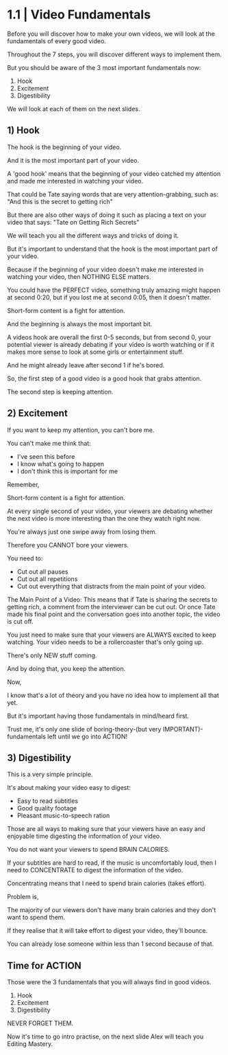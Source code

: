 
# 1.1 | Video Fundamentals

Before you will discover how to make your own videos, we will look at the fundamentals of every good video.

Throughout the 7 steps, you will discover different ways to implement them.

But you should be aware of the 3 most important fundamentals now:

1) Hook
2) Excitement
3) Digestibility

We will look at each of them on the next slides.

## 1) Hook

The hook is the beginning of your video.

And it is the most important part of your video.

A 'good hook' means that the beginning of your video catched my attention and made me interested in watching your video.

That could be Tate saying words that are very attention-grabbing, such as: "And this is the secret to getting rich"

But there are also other ways of doing it such as placing a text on your video that says: "Tate on Getting Rich Secrets"

We will teach you all the different ways and tricks of doing it.

But it's important to understand that the hook is the most important part of your video.

Because if the beginning of your video doesn't make me interested in watching your video, then NOTHING ELSE matters.

You could have the PERFECT video, something truly amazing might happen at second 0:20, but if you lost me at second 0:05, then it doesn't matter.

Short-form content is a fight for attention.

And the beginning is always the most important bit.

A videos hook are overall the first 0-5 seconds, but from second 0, your potential viewer is already debating if your video is worth watching or if it makes more sense to look at some girls or entertainment stuff.

And he might already leave after second 1 if he's bored.

So, the first step of a good video is a good hook that grabs attention.

The second step is keeping attention.

## 2) Excitement

If you want to keep my attention, you can't bore me.

You can't make me think that:

- I've seen this before
- I know what's going to happen
- I don't think this is important for me

Remember,

Short-form content is a fight for attention.

At every single second of your video, your viewers are debating whether the next video is more interesting than the one they watch right now.

You're always just one swipe away from losing them.

Therefore you CANNOT bore your viewers.

You need to:

- Cut out all pauses
- Cut out all repetitions
- Cut out everything that distracts from the main point of your video.

The Main Point of a Video:
This means that if Tate is sharing the secrets to getting rich, a comment from the interviewer can be cut out. Or once Tate made his final point and the conversation goes into another topic, the video is cut off.

You just need to make sure that your viewers are ALWAYS excited to keep watching. Your video needs to be a rollercoaster that's only going up.

There's only NEW stuff coming.

And by doing that, you keep the attention.

Now,

I know that's a lot of theory and you have no idea how to implement all that yet.

But it's important having those fundamentals in mind/heard first.

Trust me, it's only one slide of boring-theory-(but very IMPORTANT)-fundamentals left until we go into ACTION!

## 3) Digestibility

This is a very simple principle.

It's about making your video easy to digest:

- Easy to read subtitles
- Good quality footage
- Pleasant music-to-speech ration

Those are all ways to making sure that your viewers have an easy and enjoyable time digesting the information of your video.

You do not want your viewers to spend BRAIN CALORIES.

If your subtitles are hard to read, if the music is uncomfortably loud, then I need to CONCENTRATE to digest the information of the video.

Concentrating means that I need to spend brain calories (takes effort).

Problem is,

The majority of our viewers don't have many brain calories and they don't want to spend them.

If they realise that it will take effort to digest your video, they'll bounce.

You can already lose someone within less than 1 second because of that.

## Time for ACTION

Those were the 3 fundamentals that you will always find in good videos.

1) Hook
2) Excitement
3) Digestibility

NEVER FORGET THEM.

Now it's time to go intro practise, on the next slide Alex will teach you Editing Mastery.

